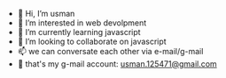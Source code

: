 - 👋 Hi, I’m usman
- 👀 I’m interested in web devolpment
- 🌱 I’m currently learning javascript
- 💞️ I’m looking to collaborate on javascript
- 📫 we can conversate each other via e-mail/g-mail 
- 💌  that's my g-mail account: usman.125471@gmail.com

<!---
usman125471/usman125471 is a ✨ special ✨ repository because its `README.md` (this file) appears on your GitHub profile.
You can click the Preview link to take a look at your changes.
--->
